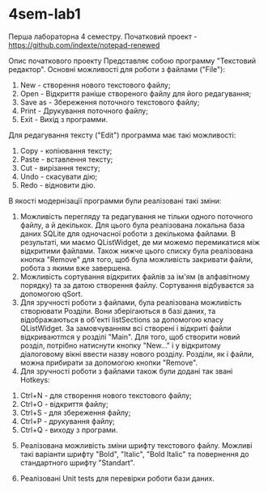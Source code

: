 # 4sem-lab1
Перша лабораторна 4 семестру. Початковий проект - https://github.com/indexte/notepad-renewed

Опис початкового проекту
Представляє собою программу "Текстовий редактор".
Основні можливості для роботи з файлами ("File"):
1) New - cтворення нового текстового файлу;
2) Open - Відкриття раніше створеного файлу для його редагування;
3) Save as - Збереження поточного текстового файлу;
4) Print - Друкування поточного файлу;
5) Exit - Вихід з программи.

Для редагування тексту ("Edit") программа має такі можливості:
1) Copy - копіювання тексту;
2) Paste - вставлення тексту;
3) Cut - вирізання тексту;
4) Undo - скасувати дію;
5) Redo - відновити дію.

В якості модернізації программи були реалізовані такі зміни:
1. Можливість перегляду та редагування не тільки одного поточного файлу, а й декількох. Для цього була реалізована локальна база даних SQLite для одночасної роботи з декількома файлами. В результаті, ми маємо QListWidget, де ми можемо перемикатися між відкритими файлами. Також нижче цього списку була реалізована кнопка "Remove" для того, щоб була можливість закривати файли, робота з якими вже завершена. 
2. Можливість сортування відкритих файлів за ім'ям (в алфавітному порядку) та за датою створення файлу. Сортування відбуваєтся за допомогою qSort.
3. Для зручності роботи з файлами, була реалізована можливість створювати Розділи. Вони зберігаються в базі даних, та відображаються в об'екті listSections за допомогою класу QListWidget. За замовчуванням всі створені і відкриті файли відкриваютmся у розділі "Main". Для того, щоб створити новий розділ, потрібно натиснути кнопку "New..." і у відкритому діалоговому вікні ввести назву нового розділу. Розділи, як і файли, можна прибирати за допомогою кнопки "Remove".
4. Для зручності роботи з файлами також були додані так звані Hotkeys:
  1) Ctrl+N - для створення нового текстового файлу;
  2) Ctrl+O - відкриття файлу;
  3) Ctrl+S - для збереження файлу;
  4) Ctrl+P - друкування файлу;
  5) Ctrl+Q - виходу з програми.
5. Реалізована можливість зміни шрифту текстового файлу. Можливі такі варіанти шрифту "Bold", "Italic", "Bold Italic" та повернення до стандартного шрифту "Standart".

6. Реалізовані Unit tests для перевірки роботи бази даних.
